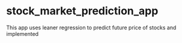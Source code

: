 # stock_market_prediction_app

This app uses leaner regression to predict future price of stocks and implemented 
